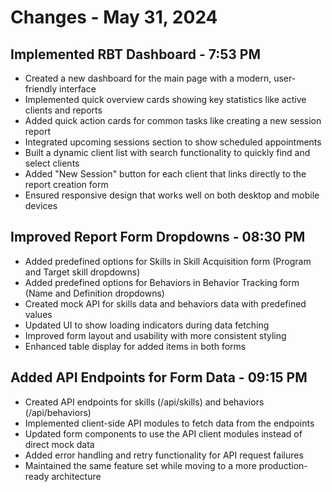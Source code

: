 # Changes - May 31, 2024

## Implemented RBT Dashboard - 7:53 PM

- Created a new dashboard for the main page with a modern, user-friendly interface
- Implemented quick overview cards showing key statistics like active clients and reports
- Added quick action cards for common tasks like creating a new session report
- Integrated upcoming sessions section to show scheduled appointments
- Built a dynamic client list with search functionality to quickly find and select clients
- Added "New Session" button for each client that links directly to the report creation form
- Ensured responsive design that works well on both desktop and mobile devices

## Improved Report Form Dropdowns - 08:30 PM

- Added predefined options for Skills in Skill Acquisition form (Program and Target skill dropdowns)
- Added predefined options for Behaviors in Behavior Tracking form (Name and Definition dropdowns)
- Created mock API for skills data and behaviors data with predefined values
- Updated UI to show loading indicators during data fetching
- Improved form layout and usability with more consistent styling
- Enhanced table display for added items in both forms

## Added API Endpoints for Form Data - 09:15 PM

- Created API endpoints for skills (/api/skills) and behaviors (/api/behaviors)
- Implemented client-side API modules to fetch data from the endpoints
- Updated form components to use the API client modules instead of direct mock data
- Added error handling and retry functionality for API request failures
- Maintained the same feature set while moving to a more production-ready architecture
